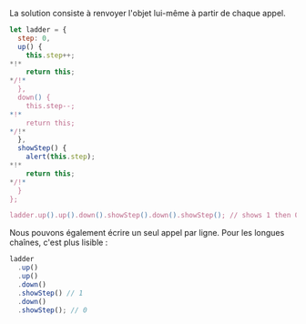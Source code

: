 La solution consiste à renvoyer l'objet lui-même à partir de chaque appel.

```js run
let ladder = {
  step: 0,
  up() {
    this.step++;
*!*
    return this;
*/!*
  },
  down() {
    this.step--;
*!*
    return this;
*/!*
  },
  showStep() {
    alert(this.step);
*!*
    return this;
*/!*
  }
};

ladder.up().up().down().showStep().down().showStep(); // shows 1 then 0
```

Nous pouvons également écrire un seul appel par ligne.
Pour les longues chaînes, c'est plus lisible :

```js
ladder
  .up()
  .up()
  .down()
  .showStep() // 1
  .down()
  .showStep(); // 0
```